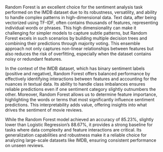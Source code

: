Random Forest is an excellent choice for the sentiment analysis task performed on the IMDB dataset due to its robustness, versatility, and ability to handle complex patterns in high-dimensional data. Text data, after being vectorized using TF-IDF, often contains thousands of features, representing individual words or phrases. This high dimensionality can make it challenging for simpler models to capture subtle patterns, but Random Forest excels in such scenarios by building multiple decision trees and combining their predictions through majority voting. This ensemble approach not only captures non-linear relationships between features but also reduces the risk of overfitting, especially when the dataset contains noisy or redundant features.

In the context of the IMDB dataset, which has binary sentiment labels (positive and negative), Random Forest offers balanced performance by effectively identifying interactions between features and accounting for the nuances in textual data. Its ability to handle class imbalances ensures reliable predictions even if one sentiment category slightly outnumbers the other. Moreover, Random Forest allows us to determine feature importance, highlighting the words or terms that most significantly influence sentiment predictions. This interpretability adds value, offering insights into what drives the sentiment of movie reviews.

While the Random Forest model achieved an accuracy of 85.23%, slightly lower than Logistic Regression’s 88.67%, it provides a strong baseline for tasks where data complexity and feature interactions are critical. Its generalization capabilities and robustness make it a reliable choice for analyzing large-scale datasets like IMDB, ensuring consistent performance on unseen reviews.

